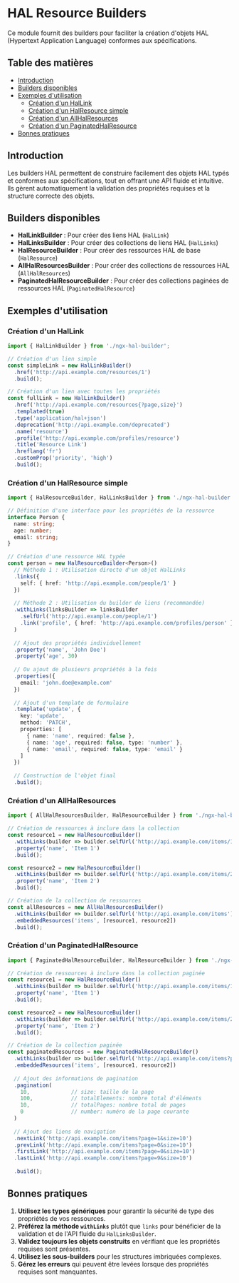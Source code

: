 # HAL Resource Builders

Ce module fournit des builders pour faciliter la création d'objets HAL (Hypertext Application Language) conformes aux spécifications.

## Table des matières

- [Introduction](#introduction)
- [Builders disponibles](#builders-disponibles)
- [Exemples d'utilisation](#exemples-dutilisation)
  - [Création d'un HalLink](#création-dun-hallink)
  - [Création d'un HalResource simple](#création-dun-halresource-simple)
  - [Création d'un AllHalResources](#création-dun-allhalresources)
  - [Création d'un PaginatedHalResource](#création-dun-paginatedhalresource)
- [Bonnes pratiques](#bonnes-pratiques)

## Introduction

Les builders HAL permettent de construire facilement des objets HAL typés et conformes aux spécifications, tout en offrant une API fluide et intuitive. Ils gèrent automatiquement la validation des propriétés requises et la structure correcte des objets.

## Builders disponibles

- **HalLinkBuilder** : Pour créer des liens HAL (`HalLink`)
- **HalLinksBuilder** : Pour créer des collections de liens HAL (`HalLinks`)
- **HalResourceBuilder** : Pour créer des ressources HAL de base (`HalResource`)
- **AllHalResourcesBuilder** : Pour créer des collections de ressources HAL (`AllHalResources`)
- **PaginatedHalResourceBuilder** : Pour créer des collections paginées de ressources HAL (`PaginatedHalResource`)

## Exemples d'utilisation

### Création d'un HalLink

```typescript
import { HalLinkBuilder } from './ngx-hal-builder';

// Création d'un lien simple
const simpleLink = new HalLinkBuilder()
  .href('http://api.example.com/resources/1')
  .build();

// Création d'un lien avec toutes les propriétés
const fullLink = new HalLinkBuilder()
  .href('http://api.example.com/resources{?page,size}')
  .templated(true)
  .type('application/hal+json')
  .deprecation('http://api.example.com/deprecated')
  .name('resource')
  .profile('http://api.example.com/profiles/resource')
  .title('Resource Link')
  .hreflang('fr')
  .customProp('priority', 'high')
  .build();
```

### Création d'un HalResource simple

```typescript
import { HalResourceBuilder, HalLinksBuilder } from './ngx-hal-builder';

// Définition d'une interface pour les propriétés de la ressource
interface Person {
  name: string;
  age: number;
  email: string;
}

// Création d'une ressource HAL typée
const person = new HalResourceBuilder<Person>()
  // Méthode 1 : Utilisation directe d'un objet HalLinks
  .links({
    self: { href: 'http://api.example.com/people/1' }
  })
  
  // Méthode 2 : Utilisation du builder de liens (recommandée)
  .withLinks(linksBuilder => linksBuilder
    .selfUrl('http://api.example.com/people/1')
    .link('profile', { href: 'http://api.example.com/profiles/person' })
  )
  
  // Ajout des propriétés individuellement
  .property('name', 'John Doe')
  .property('age', 30)
  
  // Ou ajout de plusieurs propriétés à la fois
  .properties({
    email: 'john.doe@example.com'
  })
  
  // Ajout d'un template de formulaire
  .template('update', {
    key: 'update',
    method: 'PATCH',
    properties: [
      { name: 'name', required: false },
      { name: 'age', required: false, type: 'number' },
      { name: 'email', required: false, type: 'email' }
    ]
  })
  
  // Construction de l'objet final
  .build();
```

### Création d'un AllHalResources

```typescript
import { AllHalResourcesBuilder, HalResourceBuilder } from './ngx-hal-builder';

// Création de ressources à inclure dans la collection
const resource1 = new HalResourceBuilder()
  .withLinks(builder => builder.selfUrl('http://api.example.com/items/1'))
  .property('name', 'Item 1')
  .build();

const resource2 = new HalResourceBuilder()
  .withLinks(builder => builder.selfUrl('http://api.example.com/items/2'))
  .property('name', 'Item 2')
  .build();

// Création de la collection de ressources
const allResources = new AllHalResourcesBuilder()
  .withLinks(builder => builder.selfUrl('http://api.example.com/items'))
  .embeddedResources('items', [resource1, resource2])
  .build();
```

### Création d'un PaginatedHalResource

```typescript
import { PaginatedHalResourceBuilder, HalResourceBuilder } from './ngx-hal-builder';

// Création de ressources à inclure dans la collection paginée
const resource1 = new HalResourceBuilder()
  .withLinks(builder => builder.selfUrl('http://api.example.com/items/1'))
  .property('name', 'Item 1')
  .build();

const resource2 = new HalResourceBuilder()
  .withLinks(builder => builder.selfUrl('http://api.example.com/items/2'))
  .property('name', 'Item 2')
  .build();

// Création de la collection paginée
const paginatedResources = new PaginatedHalResourceBuilder()
  .withLinks(builder => builder.selfUrl('http://api.example.com/items?page=0&size=10'))
  .embeddedResources('items', [resource1, resource2])
  
  // Ajout des informations de pagination
  .pagination(
    10,             // size: taille de la page
    100,            // totalElements: nombre total d'éléments
    10,             // totalPages: nombre total de pages
    0               // number: numéro de la page courante
  )
  
  // Ajout des liens de navigation
  .nextLink('http://api.example.com/items?page=1&size=10')
  .prevLink('http://api.example.com/items?page=0&size=10')
  .firstLink('http://api.example.com/items?page=0&size=10')
  .lastLink('http://api.example.com/items?page=9&size=10')
  
  .build();
```

## Bonnes pratiques

1. **Utilisez les types génériques** pour garantir la sécurité de type des propriétés de vos ressources.
2. **Préférez la méthode `withLinks`** plutôt que `links` pour bénéficier de la validation et de l'API fluide du `HalLinksBuilder`.
3. **Validez toujours les objets construits** en vérifiant que les propriétés requises sont présentes.
4. **Utilisez les sous-builders** pour les structures imbriquées complexes.
5. **Gérez les erreurs** qui peuvent être levées lorsque des propriétés requises sont manquantes.

